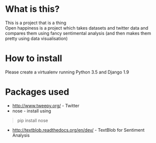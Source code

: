 # What is this?

This is a project that is a thing  
Open happiness is a project which takes datasets and twitter data and compares them using fancy sentimental analysis (and then makes them pretty using data visualisation)

# How to install

Please create a virtualenv running Python 3.5 and Django 1.9

# Packages used 

* http://www.tweepy.org/ - Twitter
* nose - install using  
> pip install nose
* http://textblob.readthedocs.org/en/dev/ - TextBlob for Sentiment Analysis 